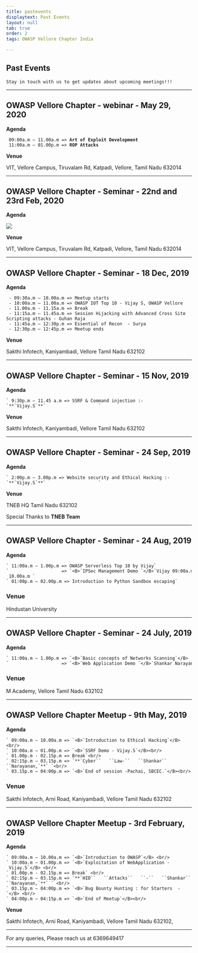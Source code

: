 ```yaml
---
title: pastevents
displaytext: Past Events
layout: null
tab: true
order: 2
tags: OWASP Vellore Chapter India

---
```


## Past Events

```Stay in touch with us to get updates about upcoming meetings!!!```
<hr>

## OWASP Vellore Chapter - webinar - May 29, 2020

**Agenda**

` 09:00a.m – 11.00a.m => `<B>`Art of Exploit Development `</B><br/>
` 11:00a.m – 01.00p.m => `<B>`ROP Attacks`</B><br/>


**Venue**

VIT, Vellore Campus, Tiruvalam Rd, Katpadi, Vellore, Tamil Nadu 632014


<hr>

## OWASP Vellore Chapter - Seminar - 22nd and 23rd Feb, 2020

**Agenda**

<img src="assets/images/cyber.jpeg"/>


**Venue**

VIT, Vellore Campus, Tiruvalam Rd, Katpadi, Vellore, Tamil Nadu 632014


<hr>

## OWASP Vellore Chapter - Seminar - 18 Dec, 2019

**Agenda**
```
 - 09:30a.m – 10.00a.m => Meetup starts
 - 10:00a.m – 11.00a.m => OWASP IOT Top 10 - Vijay S, OWASP Vellore
 - 11.00a.m - 11.15a.m => Break
 - 11:15a.m – 11.45a.m => Session Hijacking with Advanced Cross Site Scripting attacks - Guhan Raja
 - 11:45a.m – 12:30p.m => Essential of Recon  - Surya
 - 12:30p.m – 12:45p.m => Meetup ends
```

**Venue**

Sakthi Infotech, Kaniyambadi, Vellore Tamil Nadu 632102

<hr>

## OWASP Vellore Chapter - Seminar - 15 Nov, 2019

**Agenda**
```
` 9:30p.m – 11.45 a.m => SSRF & Command injection :-`**`Vijay.S`**`                    `
```
**Venue**

Sakthi Infotech, Kaniyambadi, Vellore Tamil Nadu 632102

<hr>

## OWASP Vellore Chapter - Seminar - 24 Sep, 2019

**Agenda**
```
` 2:00p.m – 3.00p.m => Website security and Ethical Hacking :-`**`Vijay.S`**`                    `
```
**Venue**

TNEB HQ Tamil Nadu 632102

Special Thanks to **TNEB Team**

<hr>

## OWASP Vellore Chapter - Seminar - 24 Aug, 2019

**Agenda**
```
` 11:00a.m – 1.00p.m => OWASP Serverless Top 10 by Vijay`
`                    => `<B>`IPSec Management Demo `</B>`Vijay 09:00a.m – 10.00a.m `
` 01:00p.m – 02.00p.m => Introduction to Python Sandbox escaping`

```
### **Venue**

Hindustan University

<hr>

## OWASP Vellore Chapter - Seminar - 24 July, 2019
**Agenda**
```
` 11:00a.m – 1.00p.m => `<B>`Basic concepts of Networks Scanning`</B>
`                    => `<B>`Web Application Demo `</B>`Shankar Narayanan,Vijay`
```
### **Venue**

M Academy, Vellore Tamil Nadu 632102

<hr>

## OWASP Vellore Chapter Meetup - 9th May, 2019
**Agenda**
```
` 09:00a.m – 10.00a.m => `<B>`Introduction to Ethical Hacking`</B><br/>
` 10:00a.m – 01.00p.m => `<B>`SSRF Demo - Vijay.S`</B><br/>
` 01.00p.m - 02.15p.m => Break`<br/>
` 02:15p.m – 03.15p.m => `**`Cyber``   ``Law-``   ``Shankar``  ``Narayanan,`**` `<br/>
` 03.15p.m – 04:00p.m => `<B>`End of session -Pachai, SBCEC.`</B><br/>
```
### **Venue**

Sakthi Infotech, Arni Road, Kaniyambadi, Vellore Tamil Nadu 632102

<hr>

## OWASP Vellore Chapter Meetup - 3rd February, 2019
**Agenda**
```
` 09:00a.m – 10.00a.m => `<B>`Introduction to OWASP`</B> <br/>
` 10:00a.m – 01.00p.m => `<B>`Exploitation of WebApplication - Vijay.S`</B> <br/>
` 01.00p.m - 02.15p.m => Break` <br/>
` 02:15p.m – 03.15p.m => `**`HID``   ``Attacks``   ``-``   ``Shankar`` ``Narayanan,`**` ` <br/>
` 03.15p.m – 04:00p.m => `<B>`Bug Bounty Hunting : for Starters  -`</B> <br/>
` 04:00p.m – 04:15p.m => `<B>`End of Meetup`</B><br/> 
```
**Venue**

Sakthi Infotech, Arni Road, Kaniyambadi, Vellore Tamil Nadu 632102,

<hr>

For any queries, Please reach us at 6369649417

<hr>

